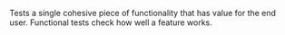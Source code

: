 Tests a single cohesive piece of functionality that has value for the end user. 
Functional tests check how well a feature works.